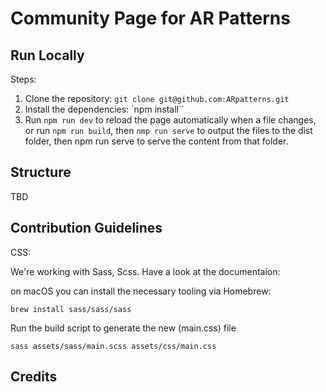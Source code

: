 # Community Page for AR Patterns

## Run Locally

Steps:

1. Clone the repository: `git clone git@github.com:ARpatterns.git`
2. Install the dependencies: `npm install``
3. Run `npm run dev` to reload the page automatically when a file changes, or run `npm run build`, then `nmp run serve` to output the files to the dist folder, then npm run serve to serve the content from that folder.

## Structure

TBD

## Contribution Guidelines

CSS: 

We're working with Sass, Scss. Have a look at the documentaion: 

on macOS you can install the necessary tooling via Homebrew:

```
brew install sass/sass/sass

```

Run the build script to generate the new (main.css) file

```
sass assets/sass/main.scss assets/css/main.css
```

## Credits
